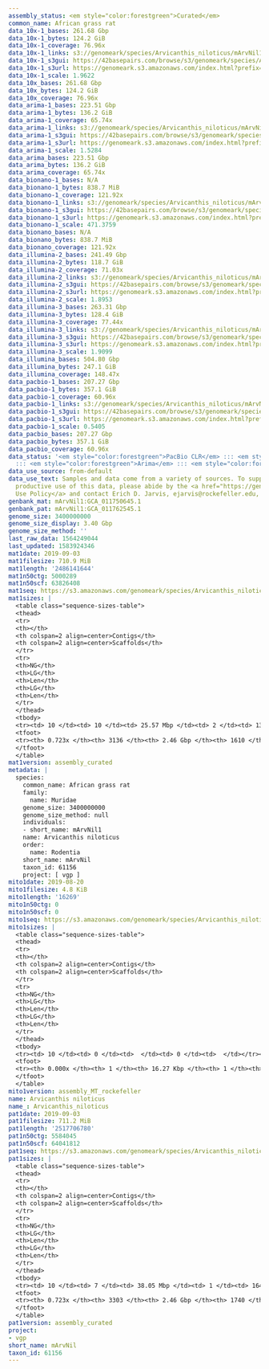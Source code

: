 ```yaml
---
assembly_status: <em style="color:forestgreen">Curated</em>
common_name: African grass rat
data_10x-1_bases: 261.68 Gbp
data_10x-1_bytes: 124.2 GiB
data_10x-1_coverage: 76.96x
data_10x-1_links: s3://genomeark/species/Arvicanthis_niloticus/mArvNil1/genomic_data/10x/<br>
data_10x-1_s3gui: https://42basepairs.com/browse/s3/genomeark/species/Arvicanthis_niloticus/mArvNil1/genomic_data/10x/
data_10x-1_s3url: https://genomeark.s3.amazonaws.com/index.html?prefix=species/Arvicanthis_niloticus/mArvNil1/genomic_data/10x/
data_10x-1_scale: 1.9622
data_10x_bases: 261.68 Gbp
data_10x_bytes: 124.2 GiB
data_10x_coverage: 76.96x
data_arima-1_bases: 223.51 Gbp
data_arima-1_bytes: 136.2 GiB
data_arima-1_coverage: 65.74x
data_arima-1_links: s3://genomeark/species/Arvicanthis_niloticus/mArvNil1/genomic_data/arima/<br>
data_arima-1_s3gui: https://42basepairs.com/browse/s3/genomeark/species/Arvicanthis_niloticus/mArvNil1/genomic_data/arima/
data_arima-1_s3url: https://genomeark.s3.amazonaws.com/index.html?prefix=species/Arvicanthis_niloticus/mArvNil1/genomic_data/arima/
data_arima-1_scale: 1.5284
data_arima_bases: 223.51 Gbp
data_arima_bytes: 136.2 GiB
data_arima_coverage: 65.74x
data_bionano-1_bases: N/A
data_bionano-1_bytes: 838.7 MiB
data_bionano-1_coverage: 121.92x
data_bionano-1_links: s3://genomeark/species/Arvicanthis_niloticus/mArvNil1/genomic_data/bionano/<br>
data_bionano-1_s3gui: https://42basepairs.com/browse/s3/genomeark/species/Arvicanthis_niloticus/mArvNil1/genomic_data/bionano/
data_bionano-1_s3url: https://genomeark.s3.amazonaws.com/index.html?prefix=species/Arvicanthis_niloticus/mArvNil1/genomic_data/bionano/
data_bionano-1_scale: 471.3759
data_bionano_bases: N/A
data_bionano_bytes: 838.7 MiB
data_bionano_coverage: 121.92x
data_illumina-2_bases: 241.49 Gbp
data_illumina-2_bytes: 118.7 GiB
data_illumina-2_coverage: 71.03x
data_illumina-2_links: s3://genomeark/species/Arvicanthis_niloticus/mArvNil2/genomic_data/illumina/<br>
data_illumina-2_s3gui: https://42basepairs.com/browse/s3/genomeark/species/Arvicanthis_niloticus/mArvNil2/genomic_data/illumina/
data_illumina-2_s3url: https://genomeark.s3.amazonaws.com/index.html?prefix=species/Arvicanthis_niloticus/mArvNil2/genomic_data/illumina/
data_illumina-2_scale: 1.8953
data_illumina-3_bases: 263.31 Gbp
data_illumina-3_bytes: 128.4 GiB
data_illumina-3_coverage: 77.44x
data_illumina-3_links: s3://genomeark/species/Arvicanthis_niloticus/mArvNil3/genomic_data/illumina/<br>
data_illumina-3_s3gui: https://42basepairs.com/browse/s3/genomeark/species/Arvicanthis_niloticus/mArvNil3/genomic_data/illumina/
data_illumina-3_s3url: https://genomeark.s3.amazonaws.com/index.html?prefix=species/Arvicanthis_niloticus/mArvNil3/genomic_data/illumina/
data_illumina-3_scale: 1.9099
data_illumina_bases: 504.80 Gbp
data_illumina_bytes: 247.1 GiB
data_illumina_coverage: 148.47x
data_pacbio-1_bases: 207.27 Gbp
data_pacbio-1_bytes: 357.1 GiB
data_pacbio-1_coverage: 60.96x
data_pacbio-1_links: s3://genomeark/species/Arvicanthis_niloticus/mArvNil1/genomic_data/pacbio/<br>
data_pacbio-1_s3gui: https://42basepairs.com/browse/s3/genomeark/species/Arvicanthis_niloticus/mArvNil1/genomic_data/pacbio/
data_pacbio-1_s3url: https://genomeark.s3.amazonaws.com/index.html?prefix=species/Arvicanthis_niloticus/mArvNil1/genomic_data/pacbio/
data_pacbio-1_scale: 0.5405
data_pacbio_bases: 207.27 Gbp
data_pacbio_bytes: 357.1 GiB
data_pacbio_coverage: 60.96x
data_status: '<em style="color:forestgreen">PacBio CLR</em> ::: <em style="color:forestgreen">10x</em>
  ::: <em style="color:forestgreen">Arima</em> ::: <em style="color:forestgreen">Illumina</em>'
data_use_source: from-default
data_use_text: Samples and data come from a variety of sources. To support fair and
  productive use of this data, please abide by the <a href="https://genome10k.soe.ucsc.edu/data-use-policies/">Data
  Use Policy</a> and contact Erich D. Jarvis, ejarvis@rockefeller.edu, with any questions.
genbank_mat: mArvNil1:GCA_011750645.1
genbank_pat: mArvNil1:GCA_011762545.1
genome_size: 3400000000
genome_size_display: 3.40 Gbp
genome_size_method: ''
last_raw_data: 1564249044
last_updated: 1583924346
mat1date: 2019-09-03
mat1filesize: 710.9 MiB
mat1length: '2486141644'
mat1n50ctg: 5000289
mat1n50scf: 63826408
mat1seq: https://s3.amazonaws.com/genomeark/species/Arvicanthis_niloticus/mArvNil1/assembly_curated/mArvNil1.mat.decon.20190903.fasta.gz
mat1sizes: |
  <table class="sequence-sizes-table">
  <thead>
  <tr>
  <th></th>
  <th colspan=2 align=center>Contigs</th>
  <th colspan=2 align=center>Scaffolds</th>
  </tr>
  <tr>
  <th>NG</th>
  <th>LG</th>
  <th>Len</th>
  <th>LG</th>
  <th>Len</th>
  </tr>
  </thead>
  <tbody>
  <tr><td> 10 </td><td> 10 </td><td> 25.57 Mbp </td><td> 2 </td><td> 139.09 Mbp </td></tr><tr><td> 20 </td><td> 28 </td><td> 16.42 Mbp </td><td> 4 </td><td> 131.09 Mbp </td></tr><tr><td> 30 </td><td> 54 </td><td> 11.48 Mbp </td><td> 8 </td><td> 88.78 Mbp </td></tr><tr><td> 40 </td><td> 89 </td><td> 7.78 Mbp </td><td> 12 </td><td> 78.78 Mbp </td></tr><tr style="background-color:#cccccc;"><td> 50 </td><td> 142 </td><td style="background-color:#88ff88;"> 5.00 Mbp </td><td> 16 </td><td style="background-color:#88ff88;"> 63.83 Mbp </td></tr><tr><td> 60 </td><td> 262 </td><td> 1.62 Mbp </td><td> 23 </td><td> 48.51 Mbp </td></tr><tr><td> 70 </td><td> 1417 </td><td> 76.53 Kbp </td><td> 43 </td><td> 0.84 Mbp </td></tr><tr><td> 80 </td><td> 0 </td><td>  </td><td> 0 </td><td>  </td></tr><tr><td> 90 </td><td> 0 </td><td>  </td><td> 0 </td><td>  </td></tr><tr><td> 100 </td><td> 0 </td><td>  </td><td> 0 </td><td>  </td></tr></tbody>
  <tfoot>
  <tr><th> 0.723x </th><th> 3136 </th><th> 2.46 Gbp </th><th> 1610 </th><th> 2.49 Gbp </th></tr>
  </tfoot>
  </table>
mat1version: assembly_curated
metadata: |
  species:
    common_name: African grass rat
    family:
      name: Muridae
    genome_size: 3400000000
    genome_size_method: null
    individuals:
    - short_name: mArvNil1
    name: Arvicanthis niloticus
    order:
      name: Rodentia
    short_name: mArvNil
    taxon_id: 61156
    project: [ vgp ]
mito1date: 2019-08-20
mito1filesize: 4.8 KiB
mito1length: '16269'
mito1n50ctg: 0
mito1n50scf: 0
mito1seq: https://s3.amazonaws.com/genomeark/species/Arvicanthis_niloticus/mArvNil1/assembly_MT_rockefeller/mArvNil1.MT.20190820.fasta.gz
mito1sizes: |
  <table class="sequence-sizes-table">
  <thead>
  <tr>
  <th></th>
  <th colspan=2 align=center>Contigs</th>
  <th colspan=2 align=center>Scaffolds</th>
  </tr>
  <tr>
  <th>NG</th>
  <th>LG</th>
  <th>Len</th>
  <th>LG</th>
  <th>Len</th>
  </tr>
  </thead>
  <tbody>
  <tr><td> 10 </td><td> 0 </td><td>  </td><td> 0 </td><td>  </td></tr><tr><td> 20 </td><td> 0 </td><td>  </td><td> 0 </td><td>  </td></tr><tr><td> 30 </td><td> 0 </td><td>  </td><td> 0 </td><td>  </td></tr><tr><td> 40 </td><td> 0 </td><td>  </td><td> 0 </td><td>  </td></tr><tr style="background-color:#cccccc;"><td> 50 </td><td> 0 </td><td style="background-color:#ff8888;">  </td><td> 0 </td><td style="background-color:#ff8888;">  </td></tr><tr><td> 60 </td><td> 0 </td><td>  </td><td> 0 </td><td>  </td></tr><tr><td> 70 </td><td> 0 </td><td>  </td><td> 0 </td><td>  </td></tr><tr><td> 80 </td><td> 0 </td><td>  </td><td> 0 </td><td>  </td></tr><tr><td> 90 </td><td> 0 </td><td>  </td><td> 0 </td><td>  </td></tr><tr><td> 100 </td><td> 0 </td><td>  </td><td> 0 </td><td>  </td></tr></tbody>
  <tfoot>
  <tr><th> 0.000x </th><th> 1 </th><th> 16.27 Kbp </th><th> 1 </th><th> 16.27 Kbp </th></tr>
  </tfoot>
  </table>
mito1version: assembly_MT_rockefeller
name: Arvicanthis niloticus
name_: Arvicanthis_niloticus
pat1date: 2019-09-03
pat1filesize: 711.2 MiB
pat1length: '2517706780'
pat1n50ctg: 5584045
pat1n50scf: 64041812
pat1seq: https://s3.amazonaws.com/genomeark/species/Arvicanthis_niloticus/mArvNil1/assembly_curated/mArvNil1.pat.decon.20190903.fasta.gz
pat1sizes: |
  <table class="sequence-sizes-table">
  <thead>
  <tr>
  <th></th>
  <th colspan=2 align=center>Contigs</th>
  <th colspan=2 align=center>Scaffolds</th>
  </tr>
  <tr>
  <th>NG</th>
  <th>LG</th>
  <th>Len</th>
  <th>LG</th>
  <th>Len</th>
  </tr>
  </thead>
  <tbody>
  <tr><td> 10 </td><td> 7 </td><td> 38.05 Mbp </td><td> 1 </td><td> 164.71 Mbp </td></tr><tr><td> 20 </td><td> 18 </td><td> 23.56 Mbp </td><td> 3 </td><td> 135.23 Mbp </td></tr><tr><td> 30 </td><td> 38 </td><td> 13.77 Mbp </td><td> 6 </td><td> 91.55 Mbp </td></tr><tr><td> 40 </td><td> 67 </td><td> 9.55 Mbp </td><td> 11 </td><td> 78.14 Mbp </td></tr><tr style="background-color:#cccccc;"><td> 50 </td><td> 112 </td><td style="background-color:#88ff88;"> 5.58 Mbp </td><td> 15 </td><td style="background-color:#88ff88;"> 64.04 Mbp </td></tr><tr><td> 60 </td><td> 216 </td><td> 1.65 Mbp </td><td> 22 </td><td> 50.89 Mbp </td></tr><tr><td> 70 </td><td> 1458 </td><td> 76.79 Kbp </td><td> 34 </td><td> 4.23 Mbp </td></tr><tr><td> 80 </td><td> 0 </td><td>  </td><td> 0 </td><td>  </td></tr><tr><td> 90 </td><td> 0 </td><td>  </td><td> 0 </td><td>  </td></tr><tr><td> 100 </td><td> 0 </td><td>  </td><td> 0 </td><td>  </td></tr></tbody>
  <tfoot>
  <tr><th> 0.723x </th><th> 3303 </th><th> 2.46 Gbp </th><th> 1740 </th><th> 2.52 Gbp </th></tr>
  </tfoot>
  </table>
pat1version: assembly_curated
project:
- vgp
short_name: mArvNil
taxon_id: 61156
---
```

